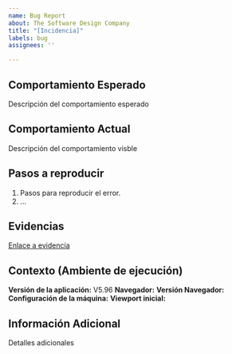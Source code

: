 ```yaml
---
name: Bug Report
about: The Software Design Company
title: "[Incidencia]"
labels: bug
assignees: ''

---
```


## Comportamiento Esperado
Descripción del comportamiento esperado

## Comportamiento Actual
Descripción del comportamiento visble

## Pasos a reproducir
1. Pasos para reproducir el error. 
2. ...

## Evidencias
[Enlace a evidencia](https://www.google.com/)

## Contexto (Ambiente de ejecución)
**Versión de la aplicación:** V5.96
**Navegador:** 
**Versión Navegador:**
**Configuración de la máquina:**
**Viewport inicial:**

## Información Adicional
Detalles adicionales
